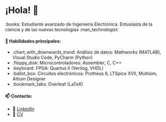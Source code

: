 <h1> ¡Hola! 👋 </h1>

<p> :books: Estudiante avanzado de Ingeniería Electrónica. Entusiasta de la ciencia y de las nuevas tecnologías :man_technologist:</p>

<h4>🧠 Habilidades principales:</h4>
<ul>
  <li>:chart_with_downwards_trend: Análisis de datos: Mathworks (MATLAB), Visual Studio Code, PyCharm (Python) </li>
    <li>:floppy_disk: Microcontroladores: Assembler, C, C++ </li>
       <li> :keyboard: FPGA: Quartus II (Verilog, VHDL) </li>
          <li>   :ballot_box: Circuitos electrónicos: Protheus 8, LTSpice XVII, Multisim, Altium Designer </li>
           <li>:bookmark_tabs: Overleaf (LaTeX) </li>
 
</ul>

<h4>📫 Contacto:</h4>
<ul>
  <li>📧 <a href='https://www.linkedin.com/in/vazquezleonardodavid'> LinkedIn </a> </li>
  <li>📜 <a href='https://github.com/leonardovazquez/Certificados/blob/febeef08424e3f5b8cd6005010ece1bca3e8ed61/CV%20VAZQUEZ-C%C3%93DIGO%20TEX/CV%20VAZQUEZ%20LEONARDO%20DAVID.pdf'> CV </a> </li>
</ul>


<!--
**leonardovazquez/leonardovazquez** is a ✨ _special_ ✨ repository because its `README.md` (this file) appears on your GitHub profile.

Here are some ideas to get you started:

- 🔭 I’m currently working on ...
- 🌱 I’m currently learning ...
- 👯 I’m looking to collaborate on ...
- 🤔 I’m looking for help with ...
- 💬 Ask me about ...
- 📫 How to reach me: ...
- 😄 Pronouns: ...
- ⚡ Fun fact: ...
-->
